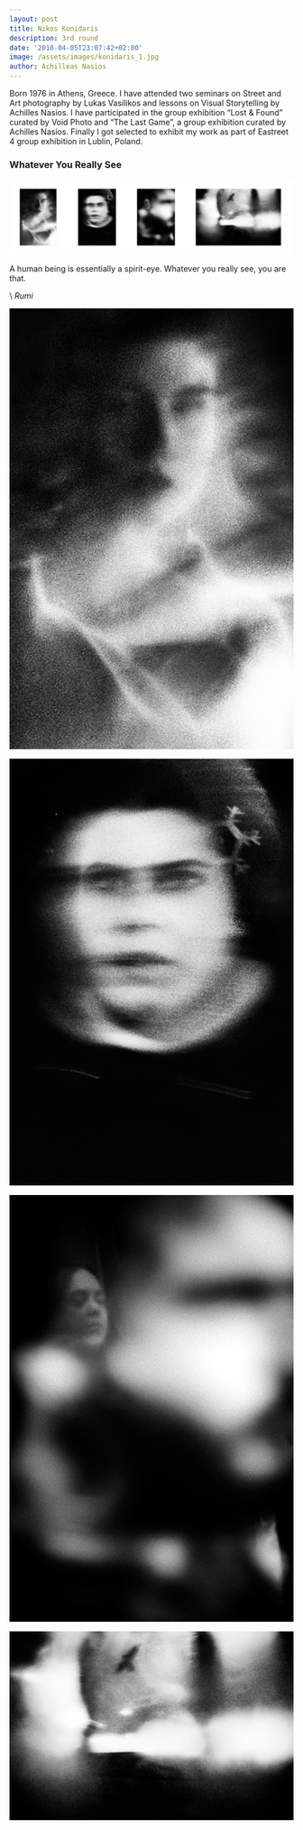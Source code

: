 ```yaml
---
layout: post
title: Nikos Konidaris
description: 3rd round
date: '2018-04-05T23:07:42+02:00'
image: /assets/images/konidaris_1.jpg
author: Achilleas Nasios
---
```

Born 1976 in Athens, Greece. I have attended two seminars on Street and Art photography by Lukas Vasilikos and lessons on Visual Storytelling by Achilles Nasios. I have participated in the group exhibition “Lost & Found” curated by Void Photo and “The Last Game”, a group exhibition curated by Achilles Nasios. Finally I got selected to exhibit my work as part of Eastreet 4 group exhibition in Lublin, Poland.

### Whatever You Really See

![null](/assets/images/konidaris-present-metamorfosis.jpg#full)

A human being is essentially a spirit-eye.
Whatever you really see, you are that.

\    _Rumi_

![Konidaris](/assets/images/konidaris_1.jpg)

![Konidaris](/assets/images/konidaris_2.jpg)

![Konidaris](/assets/images/konidaris_3.jpg)

![Konidaris](/assets/images/konidaris_4.jpg)
